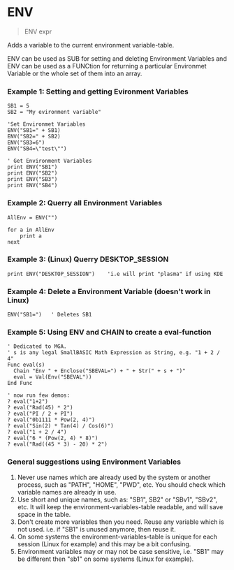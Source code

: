 # ENV

> ENV expr

Adds a variable to the current environment variable-table.

ENV can be used as SUB for setting and deleting Environment Variables and ENV can be used as a FUNCtion for returning a particular Environmet Variable or the whole set of them into an array.

### Example 1: Setting and getting Evironment Variables

```
SB1 = 5
SB2 = "My evironment variable"

'Set Environmet Variables
ENV("SB1=" + SB1)
ENV("SB2=" + SB2)
ENV("SB3=6")
ENV("SB4=\"test\"")

' Get Environment Variables
print ENV("SB1")
print ENV("SB2")
print ENV("SB3")
print ENV("SB4")
```

### Example 2: Querry all Environment Variables

```
AllEnv = ENV("")

for a in AllEnv
    print a
next
```

### Example 3: (Linux) Querry DESKTOP_SESSION

```
print ENV("DESKTOP_SESSION")    'i.e will print "plasma" if using KDE
```

### Example 4: Delete a Environment Variable (doesn't work in Linux)

```
ENV("SB1=")   ' Deletes SB1
```

### Example 5: Using ENV and CHAIN to create a eval-function

```
' Dedicated to MGA.
' s is any legal SmallBASIC Math Expression as String, e.g. "1 + 2 / 4"
Func eval(s)
  Chain "Env " + Enclose("SBEVAL=") + " + Str(" + s + ")"
  eval = Val(Env("SBEVAL"))
End Func

' now run few demos:
? eval("1+2") 
? eval("Rad(45) * 2") 
? eval("PI / 2 + PI")
? eval("0b1111 * Pow(2, 4)")
? eval("Sin(2) * Tan(4) / Cos(6)")
? eval("1 + 2 / 4")
? eval("6 * (Pow(2, 4) * 8)")
? eval("Rad((45 * 3) - 20) * 2")
```


### General suggestions using Environment Variables

1. Never use names which are already used by the system or another process, such as "PATH", "HOME", "PWD", etc.
   You should check which variable names are already in use.
2. Use short and unique names, such as: "SB1", SB2" or "SBv1", "SBv2", etc.
   It will keep the environment-variables-table readable, and will save space in the table.
3. Don't create more variables then you need. Reuse any variable which is not used.
   i.e. if "SB1" is unused anymore, then reuse it.
4. On some systems the environment-variables-table is unique for each session (Linux for example) and this may be a bit confusing.
5. Environment variables may or may not be case sensitive, i.e. "SB1" may be different then "sb1" on some systems (Linux for example).

